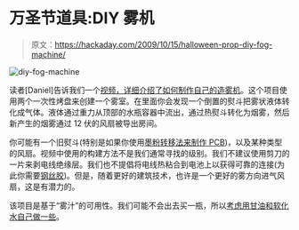 # 万圣节道具:DIY 雾机

> 原文：<https://hackaday.com/2009/10/15/halloween-prop-diy-fog-machine/>

![diy-fog-machine](img/3974c3a71c57f7583152db1c8d535440.png "diy-fog-machine")

读者[Daniel]告诉我们一个[视频，详细介绍了如何制作自己的造雾机](http://www.howcast.com/videos/262687-How-To-Make-a-Fog-Machine-With-a-Household-Iron)。这个项目使用两个一次性烤盘来创建一个雾室。在里面你会发现一个倒置的熨斗把雾状液体转化成气体。液体通过重力从顶部的水瓶容器中流出，通过热熨斗转化为烟雾，然后新产生的烟雾通过 12 伏的风扇被导出房间。

你可能有一个旧熨斗(特别是如果你使用[墨粉转移法来制作 PCB](http://hackaday.com/2009/08/12/pcb-toner-transfer-with-dowel/))，以及某种类型的风扇。视频中使用的构建方法不是我们通常寻找的级别。我们不建议使用剪刀的一片来剥电线绝缘层。我们也不提倡将电线热粘合到电池上以获得可靠的连接(为此你需要[钢丝胶](http://hackaday.com/2009/08/25/wire-glue/))。但是，随着更好的建筑技术，也许是一个更好的雾方向进气风扇，这是有潜力的。

该项目是基于“雾汁”的可用性。我们可能不会出去买一瓶，所以[考虑用甘油和软化水自己做一些](http://www.ehow.com/how_2292269_make-fog-juice-theaters.html)。